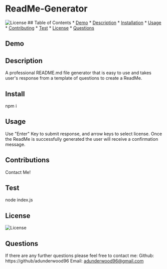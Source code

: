 # ReadMe-Generator

![License](https://img.shields.io/badge/License-MIT-yellow.svg)
    ## Table of Contents
    * [Demo](#Demo)
    * [Description](#Description)
    * [Installation](#Installation)
    * [Usage](#Usage)
    * [Contributing](#Contributing)
    * [Test](#Tests)
    * [License](#License)
    * [Questions](#Questions)


## Demo


## Description
A professional README.md file generator that is easy to use and takes user's response from a template of questions to create a ReadMe.

## Install
npm i

## Usage
Use "Enter" Key to submit response, and arrow keys to select license. Once the ReadMe is successfully generated the user will receive a confirmation message.

## Contributions
Contact Me!

## Test
node index.js

## License
![License](https://img.shields.io/badge/License-MIT-yellow.svg)

 ## Questions

If there are any further questions please feel free to contact me:
Github: https://github/adunderwood96
Email: adunderwood96@gmail.com
